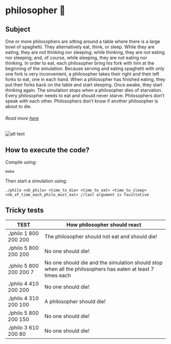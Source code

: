 # philosopher 👥
## Subject
One or more philosophers are sitting around a table where there is a large bowl of spaghetti. They alternatively eat, think, or sleep. While they are eating, they are not thinking nor sleeping; while thinking, they are not eating nor sleeping; and, of course, while sleeping, they are not eating nor thinking. In order to eat, each philosopher bring his fork with him at the beginning of the simulation. Because serving and eating spaghetti with only one fork is very inconvenient, a
philosopher takes their right and their left forks to eat, one in each hand. When a philosopher has finished eating, they put their forks back on the table and start sleeping. Once awake, they start thinking again. The simulation stops when a philosopher dies of starvation. Every philosopher needs to eat and should never starve. Philosophers don’t speak with each other. Philosophers don’t know if another philosopher is about to die.

###### Read more [here](https://cdn.intra.42.fr/pdf/pdf/41343/en.subject.pdf)

![alt text](https://github.com/ethan0905/philosopher/blob/master/dinning_philosophers)

## How to execute the code?
Compile using:
```
make
```
Then start a simulation using:
```
./philo <nb_philo> <time_to_die> <time_to_eat> <time_to_sleep> <nb_of_time_each_philo_must_eat> //last argument is facultative
```

## Tricky tests
| TEST | How philosopher should react |
| ------------- | ------------- |
| ./philo 1 800 200 200 | The philosopher should not eat and should die! |
| ./philo 5 800 200 200  | No one should die! |
| ./philo 5 800 200 200 7 | No one should die and the simulation should stop when all the philosophers has eaten at least 7 times each |
| ./philo 4 410 200 200 | No one should die! |
| ./philo 4 310 200 100  | A philosopher should die! |
| ./philo 5 800 200 150  | No one should die! |
| ./philo 3 610 200 80  | No one should die! |
